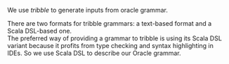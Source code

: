We use *tribble* to generate inputs from oracle grammar.

There are two formats for tribble grammars: a text-based format and a Scala DSL-based one.  
The preferred way of providing a grammar to tribble is using its Scala DSL variant because it profits from type checking and syntax highlighting in IDEs.
So we use Scala DSL to describe our Oracle grammar.
